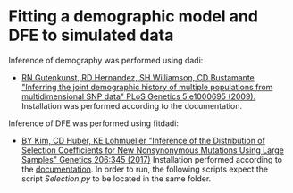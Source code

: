 # Fitting a demographic model and DFE to simulated data

Inference of demography was performed using dadi:
*  [RN Gutenkunst, RD Hernandez, SH Williamson, CD Bustamante "Inferring the joint demographic history of multiple populations from multidimensional SNP data" PLoS Genetics 5:e1000695 (2009).](https://dadi.readthedocs.io/en/latest/)
Installation was performed according to the documentation.

Inference of DFE was performed using fitdadi:
* [BY Kim, CD Huber, KE Lohmueller "Inference of the Distribution of Selection Coefficients for New Nonsynonymous Mutations Using Large Samples" Genetics 206:345 (2017)](https://academic.oup.com/genetics/article/206/1/345/6064197)
Installation performed according to the [documentation](https://github.com/LohmuellerLab/fitdadi). In order to run, the following scripts expect the script _Selection.py_ to be located in the same folder.
